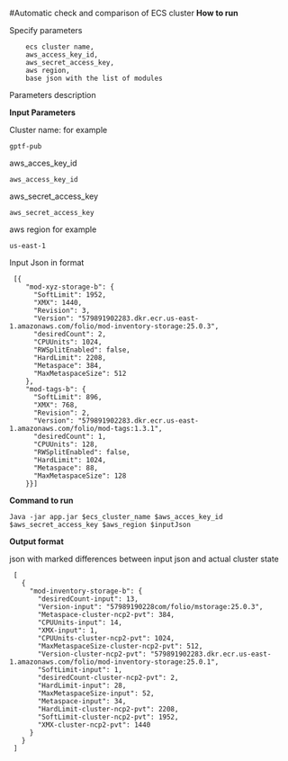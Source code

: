 #Automatic check and comparison of ECS cluster
**How to run**

Specify parameters
    
`     ecs cluster name,
`     
`     aws_access_key_id,
`     
`     aws_secret_access_key,
`     
`     aws region,
`     
`     base json with the list of modules
`    

Parameters description 


______Input Parameters______

Cluster name: for example

`gptf-pub`

aws_acces_key_id

`aws_access_key_id`

aws_secret_access_key

`aws_secret_access_key`

aws region for example

`us-east-1`

Input Json in format
```
 [{
    "mod-xyz-storage-b": {
      "SoftLimit": 1952,
      "XMX": 1440,
      "Revision": 3,
      "Version": "579891902283.dkr.ecr.us-east-1.amazonaws.com/folio/mod-inventory-storage:25.0.3",
      "desiredCount": 2,
      "CPUUnits": 1024,
      "RWSplitEnabled": false,
      "HardLimit": 2208,
      "Metaspace": 384,
      "MaxMetaspaceSize": 512
    },
    "mod-tags-b": {
      "SoftLimit": 896,
      "XMX": 768,
      "Revision": 2,
      "Version": "579891902283.dkr.ecr.us-east-1.amazonaws.com/folio/mod-tags:1.3.1",
      "desiredCount": 1,
      "CPUUnits": 128,
      "RWSplitEnabled": false,
      "HardLimit": 1024,
      "Metaspace": 88,
      "MaxMetaspaceSize": 128
    }}]

```   
**Command to run**

`Java -jar app.jar $ecs_cluster_name $aws_acces_key_id $aws_secret_access_key $aws_region $inputJson
`

**Output format**

json with marked differences between input json and actual cluster state
```
 [
   {
     "mod-inventory-storage-b": {
       "desiredCount-input": 13,
       "Version-input": "57989190228com/folio/mstorage:25.0.3",
       "Metaspace-cluster-ncp2-pvt": 384,
       "CPUUnits-input": 14,
       "XMX-input": 1,
       "CPUUnits-cluster-ncp2-pvt": 1024,
       "MaxMetaspaceSize-cluster-ncp2-pvt": 512,
       "Version-cluster-ncp2-pvt": "579891902283.dkr.ecr.us-east-1.amazonaws.com/folio/mod-inventory-storage:25.0.1",
       "SoftLimit-input": 1,
       "desiredCount-cluster-ncp2-pvt": 2,
       "HardLimit-input": 28,
       "MaxMetaspaceSize-input": 52,
       "Metaspace-input": 34,
       "HardLimit-cluster-ncp2-pvt": 2208,
       "SoftLimit-cluster-ncp2-pvt": 1952,
       "XMX-cluster-ncp2-pvt": 1440
     }
   }
 ]

```   
   
  